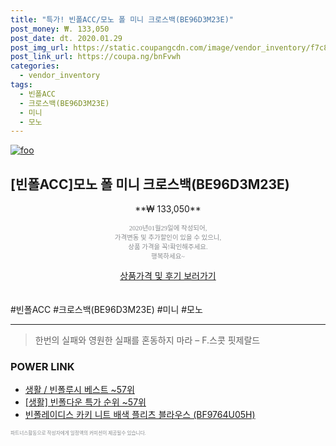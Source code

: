 ```yaml
--- 
title: "특가! 빈폴ACC/모노 폴 미니 크로스백(BE96D3M23E)" 
post_money: ₩. 133,050 
post_date: dt. 2020.01.29 
post_img_url: https://static.coupangcdn.com/image/vendor_inventory/f7c8/90287ae7da1fe0492a0eaf9ff2e37ca95b4fa4e58cb9425267f690af79bd.jpg 
post_link_url: https://coupa.ng/bnFvwh 
categories: 
  - vendor_inventory 
tags: 
  - 빈폴ACC 
  - 크로스백(BE96D3M23E) 
  - 미니 
  - 모노 
--- 
```

[![foo](https://static.coupangcdn.com/image/vendor_inventory/f7c8/90287ae7da1fe0492a0eaf9ff2e37ca95b4fa4e58cb9425267f690af79bd.jpg)](https://coupa.ng/bnFvwh) 

## [빈폴ACC]모노 폴 미니 크로스백(BE96D3M23E) 
<p style="text-align: center;">**₩ 133,050**</p> 
<p style="text-align: center;"><span style="color: #898c8f; font-family: Georgia,Times,serif; font-size: 0.75em;">2020년01월29일에 작성되어, <br>가격변동 및 추가할인이 있을 수 있으니,<br> 상품 가격을 꼭!확인해주세요.<br>행복하세요~</span> 
</p>	 
<div markdown="0" style="text-align: center;"><a href="https://coupa.ng/bnFvwh" class="btn btn--success">상품가격 및 후기 보러가기</a></div> 
<br><br> 
  #빈폴ACC #크로스백(BE96D3M23E) #미니 #모노 
<hr> 

> 한번의 실패와 영원한 실패를 혼동하지 마라  – F.스콧 핏제랄드 


### POWER LINK

* <a href="https://blog.naver.com/santokki14/221787155453" target="_blank">생활 / 빈폴루시 베스트 ~57위</a>
* <a href="https://blog.naver.com/sakai111/221788151458" target="_blank"> [생활] 빈폴다운 특가 순위 ~57위</a>
* <a href="https://blog.naver.com/fasyy4321/221786328223" target="_blank">빈폴레이디스 카키 니트 배색 플리츠 블라우스 (BF9764U05H)</a>

<span style="color: #898c8f; font-family: Georgia,Times,serif; font-size: 0.55em;">파트너스활동으로 작성자에게 일정액의 커미션이 제공될수 있습니다.</span> 
